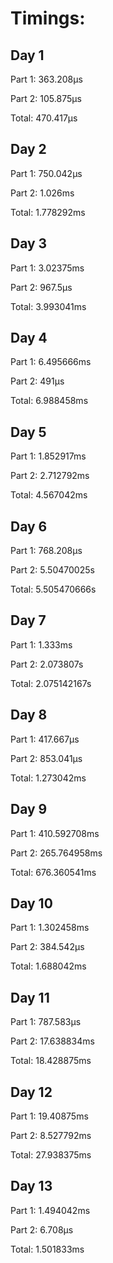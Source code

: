 # Timings:

## Day 1

Part 1: 363.208µs

Part 2: 105.875µs

Total: 470.417µs

## Day 2

Part 1: 750.042µs

Part 2: 1.026ms

Total: 1.778292ms

## Day 3

Part 1: 3.02375ms

Part 2: 967.5µs

Total: 3.993041ms

## Day 4

Part 1: 6.495666ms

Part 2: 491µs

Total: 6.988458ms

## Day 5

Part 1: 1.852917ms

Part 2: 2.712792ms

Total: 4.567042ms

## Day 6

Part 1: 768.208µs

Part 2: 5.50470025s

Total: 5.505470666s

## Day 7

Part 1: 1.333ms

Part 2: 2.073807s

Total: 2.075142167s

## Day 8

Part 1: 417.667µs

Part 2: 853.041µs

Total: 1.273042ms

## Day 9

Part 1: 410.592708ms

Part 2: 265.764958ms

Total: 676.360541ms

## Day 10

Part 1: 1.302458ms

Part 2: 384.542µs

Total: 1.688042ms

## Day 11

Part 1: 787.583µs

Part 2: 17.638834ms

Total: 18.428875ms

## Day 12

Part 1: 19.40875ms

Part 2: 8.527792ms

Total: 27.938375ms

## Day 13

Part 1: 1.494042ms

Part 2: 6.708µs

Total: 1.501833ms

